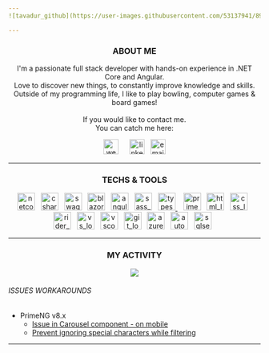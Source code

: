 ```yaml
---
![tavadur_github](https://user-images.githubusercontent.com/53137941/89730965-bdc9bb80-da43-11ea-84e0-0e6befbff17e.png)

---
```

<h3 align="center">ABOUT ME</h3>
<p align="center">
  I'm a passionate full stack developer with hands-on experience in .NET Core and Angular. </br>
  Love to discover new things, to constantly improve knowledge and skills. </br>
  Outside of my programming life, I like to play bowling, computer games & board games!
  </br>
  </br>  
  If you would like to contact me.</br> 
  You can catch me here:
</p>

<p align="center">
  <a href="https://kornatowski.net/" style="padding-right: 10px;"><img src="https://user-images.githubusercontent.com/53137941/89731832-827ebb00-da4a-11ea-9318-0dd6ae3c62df.png" width="30px" height="30px" alt="website_logo"></a>&nbsp;&nbsp;
  <a href="https://www.linkedin.com/in/konradkornatowski/"><img src="https://user-images.githubusercontent.com/53137941/89731874-ebfec980-da4a-11ea-90e7-48b012b27d55.png" width="30px" height="30px" alt="linkedin_logo"></a>&nbsp;&nbsp;
  <a href="MAILTO:konrad.kornatowski@gmail.com"><img src="https://user-images.githubusercontent.com/53137941/89731918-50218d80-da4b-11ea-8b20-4a3019be5e10.png" width="30px" height="30px" alt="email_logo"></a>
</p>

---
<h3 align="center">TECHS & TOOLS </h3>
<p align="center">
  <a href="#"><img src="https://user-images.githubusercontent.com/53137941/89732518-b4465080-da4f-11ea-9a93-1044cfe918ed.png" width="35px" height="35px" alt="netcore_logo"></a>&nbsp;&nbsp;
  <a href="#"><img src="https://user-images.githubusercontent.com/53137941/89732590-0e471600-da50-11ea-8cb4-ed13f6cc1fab.png" width="35px" height="35px" alt="csharp_logo"></a>&nbsp;&nbsp;
  <a href="#"><img src="https://user-images.githubusercontent.com/53137941/89733009-de4d4200-da52-11ea-82af-f031d373a0a8.png" width="35px" height="35px" alt="swagger_logo"></a>&nbsp;&nbsp;
    <a href="#"><img src="https://user-images.githubusercontent.com/53137941/89732617-39ca0080-da50-11ea-96f5-31fef4d35e90.png" width="35px" height="35px" alt="blazor_logo"></a>&nbsp;&nbsp;
  <a href="#"><img src="https://user-images.githubusercontent.com/53137941/89732632-5108ee00-da50-11ea-9c2e-4a9bfc37e726.png" width="35px" height="35px" alt="angular_logo"></a>&nbsp;&nbsp;
  <a href="#"><img src="https://user-images.githubusercontent.com/53137941/89732633-523a1b00-da50-11ea-800f-55e9e532d4da.png" width="35px" height="35px" alt="sass_logo"></a>&nbsp;&nbsp;
  <a href="#"><img src="https://user-images.githubusercontent.com/53137941/89732637-549c7500-da50-11ea-814d-e152fb3bc708.png" width="35px" height="35px" alt="typescript_logo">     </a>&nbsp;&nbsp;
  <a href="#"><img src="https://user-images.githubusercontent.com/53137941/89732631-50705780-da50-11ea-8fed-005493715d79.png" width="35px" height="35px" alt="primeng_logo"></a>&nbsp;&nbsp;
  <a href="#"><img src="https://user-images.githubusercontent.com/53137941/89732627-4d756700-da50-11ea-8f1d-446241d75399.png" width="35px" height="35px" alt="html_logo"></a>&nbsp;&nbsp;
  <a href="#"><img src="https://user-images.githubusercontent.com/53137941/89732625-4cdcd080-da50-11ea-8c6c-6bc320995f6f.png" width="35px" height="35px" alt="css_logo"></a>&nbsp;&nbsp;
    <a href="#"><img src="https://user-images.githubusercontent.com/53137941/89732740-1a7fa300-da51-11ea-8059-3da5b5feb87f.png" width="35px" height="35px" alt="rider_logo"></a>&nbsp;&nbsp;
  <a href="#"><img src="https://user-images.githubusercontent.com/53137941/89732638-56fecf00-da50-11ea-9c4a-c94b613dbd17.png" width="35px" height="35px" alt="vs_logo"></a>&nbsp;&nbsp;
  <a href="#"><img src="https://user-images.githubusercontent.com/53137941/89732640-57976580-da50-11ea-8e34-1e27f2cee507.png" width="35px" height="35px" alt="vscode_logo"></a>&nbsp;&nbsp;
  <a href="#"><img src="https://user-images.githubusercontent.com/53137941/89732629-4ea69400-da50-11ea-97d9-a991cbf6089d.png" width="35px" height="35px" alt="git_logo"></a>&nbsp;&nbsp;
  <a href="#"><img src="https://user-images.githubusercontent.com/53137941/89733219-4c463900-da54-11ea-9710-8fbb62b68188.png" width="35px" height="35px" alt="azure_devops_logo"></a>&nbsp;&nbsp;
  <a href="#"><img src="https://user-images.githubusercontent.com/53137941/89733322-ffaf2d80-da54-11ea-97ec-cd531131a774.png" width="35px" height="35px" alt="automapper_logo"></a>&nbsp;&nbsp;
  <a href="#"><img src="https://user-images.githubusercontent.com/53137941/89733292-cd053500-da54-11ea-92f9-9a4f5eb7a027.png" width="35px" height="35px" alt="sqlserver_logo"></a>&nbsp;&nbsp;
</p>

---
<h3 align="center">MY ACTIVITY</h3>
<p align="center">
  <a href="https://github.com/anuraghazra/github-readme-stats">
    <img align="center" src="https://github-readme-stats.vercel.app/api?username=tavadur&show_icons=true&theme=dracula" />
  </a> </br>
  <p align="center">
  <h6>ISSUES WORKAROUNDS</h6>
  <ul>
    <li>PrimeNG v8.x
      <ul>
        <li><a href="https://github.com/primefaces/primeng/issues/8302#issuecomment-584796874">Issue in Carousel component - on mobile</a></li>
        <li><a href="https://github.com/primefaces/primeng/issues/8314#issuecomment-600148460">Prevent ignoring special characters while filtering</a></li>
      </ul>
    </li>
  </ul>
  </p>
</p>

---


